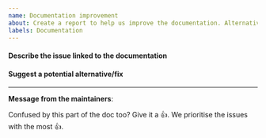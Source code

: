 ```yaml
---
name: Documentation improvement
about: Create a report to help us improve the documentation. Alternatively you can just open a pull request with the suggested change.
labels: Documentation
---
```


#### Describe the issue linked to the documentation

<!--
Tell us about the confusion introduced in the documentation.
-->

#### Suggest a potential alternative/fix

<!--
Tell us how we could improve the documentation in this regard.
-->

---
<!-- Issue Author: Don't delete this message to encourage other users to support your issue! -->
**Message from the maintainers**:

Confused by this part of the doc too? Give it a 👍. We prioritise the issues with the most 👍.